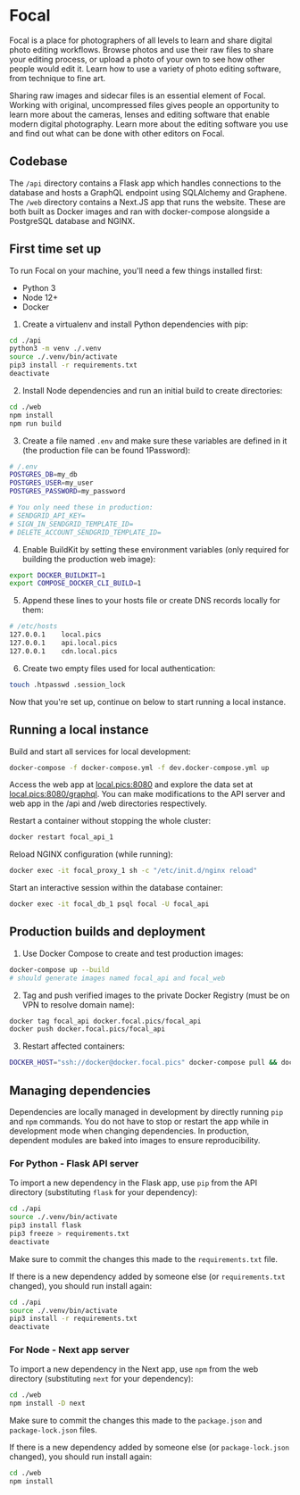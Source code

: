 # Focal

Focal is a place for photographers of all levels to learn and share digital photo editing workflows. Browse photos and use their raw files to share your editing process, or upload a photo of your own to see how other people would edit it. Learn how to use a variety of photo editing software, from technique to fine art.

Sharing raw images and sidecar files is an essential element of Focal. Working with original, uncompressed files gives people an opportunity to learn more about the cameras, lenses and editing software that enable modern digital photography. Learn more about the editing software you use and find out what can be done with other editors on Focal.

## Codebase

The `/api` directory contains a Flask app which handles connections to the database and hosts a GraphQL endpoint using SQLAlchemy and Graphene. The `/web` directory contains a Next.JS app that runs the website. These are both built as Docker images and ran with docker-compose alongside a PostgreSQL database and NGINX.

## First time set up

To run Focal on your machine, you'll need a few things installed first:

* Python 3
* Node 12+
* Docker

1. Create a virtualenv and install Python dependencies with pip:
```sh
cd ./api
python3 -m venv ./.venv
source ./.venv/bin/activate
pip3 install -r requirements.txt
deactivate
```

2. Install Node dependencies and run an initial build to create directories:
```sh
cd ./web
npm install
npm run build
```

3. Create a file named `.env` and make sure these variables are defined in it (the production file can be found 1Password):
```sh
# /.env
POSTGRES_DB=my_db
POSTGRES_USER=my_user
POSTGRES_PASSWORD=my_password

# You only need these in production:
# SENDGRID_API_KEY=
# SIGN_IN_SENDGRID_TEMPLATE_ID=
# DELETE_ACCOUNT_SENDGRID_TEMPLATE_ID=
```

4. Enable BuildKit by setting these environment variables (only required for building the production web image):
```sh
export DOCKER_BUILDKIT=1
export COMPOSE_DOCKER_CLI_BUILD=1
```

5. Append these lines to your hosts file or create DNS records locally for them:
```sh
# /etc/hosts
127.0.0.1    local.pics
127.0.0.1    api.local.pics
127.0.0.1    cdn.local.pics
```

6. Create two empty files used for local authentication:
```sh
touch .htpasswd .session_lock
```

Now that you're set up, continue on below to start running a local instance.

## Running a local instance

Build and start all services for local development:
```sh
docker-compose -f docker-compose.yml -f dev.docker-compose.yml up
```

Access the web app at [local.pics:8080](http://local.pics:8080) and explore the data set at [local.pics:8080/graphql](http://local.pics:8080/api/graphql). You can make modifications to the API server and web app in the /api and /web directories respectively.

Restart a container without stopping the whole cluster:
```sh
docker restart focal_api_1
```

Reload NGINX configuration (while running):
```sh
docker exec -it focal_proxy_1 sh -c "/etc/init.d/nginx reload"
```

Start an interactive session within the database container:
```sh
docker exec -it focal_db_1 psql focal -U focal_api
```

## Production builds and deployment

1. Use Docker Compose to create and test production images:
```sh
docker-compose up --build
# should generate images named focal_api and focal_web
```

2. Tag and push verified images to the private Docker Registry (must be on VPN to resolve domain name):
```sh
docker tag focal_api docker.focal.pics/focal_api
docker push docker.focal.pics/focal_api
```

3. Restart affected containers:
```sh
DOCKER_HOST="ssh://docker@docker.focal.pics" docker-compose pull && docker-compose up --detach
```

## Managing dependencies

Dependencies are locally managed in development by directly running `pip` and `npm` commands. You do not have to stop or restart the app while in development mode when changing dependencies. In production, dependent modules are baked into images to ensure reproducibility.

### For Python - Flask API server

To import a new dependency in the Flask app, use `pip` from the API directory (substituting `flask` for your dependency):
```sh
cd ./api
source ./.venv/bin/activate
pip3 install flask
pip3 freeze > requirements.txt
deactivate
```

Make sure to commit the changes this made to the `requirements.txt` file.

If there is a new dependency added by someone else (or `requirements.txt` changed), you should run install again:
```sh
cd ./api
source ./.venv/bin/activate
pip3 install -r requirements.txt
deactivate
```

### For Node - Next app server

To import a new dependency in the Next app, use `npm` from the web directory (substituting `next` for your dependency):
```sh
cd ./web
npm install -D next
```

Make sure to commit the changes this made to the `package.json` and `package-lock.json` files.

If there is a new dependency added by someone else (or `package-lock.json` changed), you should run install again:
```sh
cd ./web
npm install
```
